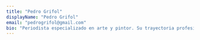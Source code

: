 ```yaml
---
title: "Pedro Grifol"
displayName: "Pedro Grifol"
email: "pedrogrifol@gmail.com"
bio: "Periodista especializado en arte y pintor. Su trayectoria profesional abarca más de 25 exposiciones individuales y cuenta con obra en varios museos. Premio Nacional de Dibujo en 1995, y de Grabado en 2010. Colaborador habitual en medios como HolaViajes, ElEconomista.es y DeViajes, fue también colaborador de Clío Historia y Viajeros. Premios: ‘Italia por Descubrir 2007’, ‘Prensa Escrita 2011’ de la O.T. Bélgica, y de Periodismo ‘Torta del Casar’ en 2018. En 2020 resulta beneficiado con una Ayuda a la Creación ARTE/CULTURA concedida por la Entidad Visual de Gestión de Artistas Plásticos (VEGAP)."
---
```



